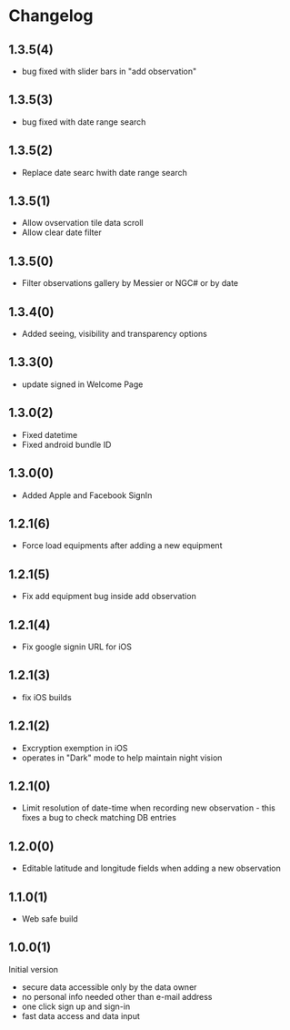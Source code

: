 # Changelog

## 1.3.5(4)

* bug fixed with slider bars in "add observation"

## 1.3.5(3)

* bug fixed with date range search

## 1.3.5(2)

* Replace date searc hwith date range search

## 1.3.5(1)

* Allow ovservation tile data scroll
* Allow clear date filter

## 1.3.5(0)

* Filter observations gallery by Messier or NGC# or by date

## 1.3.4(0)

* Added seeing, visibility and transparency options

## 1.3.3(0)

* update signed in Welcome Page

## 1.3.0(2)

* Fixed datetime
* Fixed android bundle ID

## 1.3.0(0)

* Added Apple and Facebook SignIn

## 1.2.1(6)

* Force load equipments after adding a new equipment

## 1.2.1(5)

* Fix add equipment bug inside add observation

## 1.2.1(4)

* Fix google signin URL for iOS

## 1.2.1(3)

* fix iOS builds

## 1.2.1(2)

* Excryption exemption in iOS
* operates in "Dark" mode to help maintain night vision

## 1.2.1(0)

* Limit resolution of date-time when recording new observation - this fixes a bug to check matching DB entries

## 1.2.0(0)

* Editable latitude and longitude fields when adding a new observation

## 1.1.0(1)

* Web safe build

## 1.0.0(1)

Initial version

* secure data accessible only by the data owner
* no personal info needed other than e-mail address
* one click sign up and sign-in
* fast data access and data input
